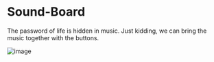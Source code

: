 # Sound-Board


The password of life is hidden in music. Just kidding, we can bring the music together with the buttons.

![image](https://user-images.githubusercontent.com/92387865/155811490-2ea9e74f-5103-454b-863d-f9597256b7fd.png)
